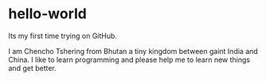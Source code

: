 # hello-world
Its my first time trying on GitHub. 

I am Chencho Tshering from Bhutan a tiny kingdom between gaint India and China. I like to learn programming and please help me to learn new things and get better. 
